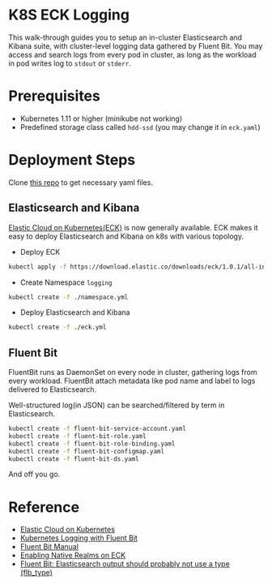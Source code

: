 # K8S ECK Logging

This walk-through guides you to setup an in-cluster Elasticsearch and Kibana suite, with cluster-level logging data gathered by Fluent Bit. You may access and search logs from every pod in cluster, as long as the workload in pod writes log to `stdout` or `stderr`.

# Prerequisites

* Kubernetes 1.11 or higher (minikube not working)
* Predefined storage class called `hdd-ssd` (you may change it in `eck.yaml`)

# Deployment Steps

Clone [this repo](https://github.com/nanmu42/k8s-eck-logging) to get necessary yaml files.

## Elasticsearch and Kibana

[Elastic Cloud on Kubernetes(ECK)](https://www.elastic.co/guide/en/cloud-on-k8s/current/k8s-overview.html) is now generally available. ECK makes it easy to deploy Elasticsearch and Kibana on k8s with various topology.

* Deploy ECK

```bash
kubectl apply -f https://download.elastic.co/downloads/eck/1.0.1/all-in-one.yaml
```

* Create Namespace `logging`

```bash
kubectl create -f ./namespace.yml
```

* Deploy Elasticsearch and Kibana

```bash
kubectl create -f ./eck.yml
```

## Fluent Bit

FluentBit runs as DaemonSet on every node in cluster, gathering logs from every workload. FluentBit attach metadata like pod name and label to logs delivered to Elasticsearch.

Well-structured log(in JSON) can be searched/filtered by term in Elasticsearch.

```bash
kubectl create -f fluent-bit-service-account.yaml
kubectl create -f fluent-bit-role.yaml
kubectl create -f fluent-bit-role-binding.yaml
kubectl create -f fluent-bit-configmap.yaml
kubectl create -f fluent-bit-ds.yaml
```

And off you go.

# Reference

* [Elastic Cloud on Kubernetes](https://www.elastic.co/guide/en/cloud-on-k8s/current/k8s-quickstart.html)
* [Kubernetes Logging with Fluent Bit](https://github.com/fluent/fluent-bit-kubernetes-logging)
* [Fluent Bit Manual](https://docs.fluentbit.io/manual/output/elasticsearch)
* [Enabling Native Realms on ECK](https://github.com/elastic/cloud-on-k8s/issues/2036#issuecomment-544838578)
* [Fluent Bit: Elasticsearch output should probably not use a type (flb_type) ](https://github.com/fluent/fluent-bit/issues/1359#issuecomment-553228448)
